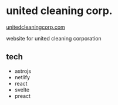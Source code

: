 # united cleaning corp.

[unitedcleaningcorp.com](https://unitedcleaningcorp.com/)

website for united cleaning corporation

## tech

- astrojs
- netlify
- react
- svelte
- preact
